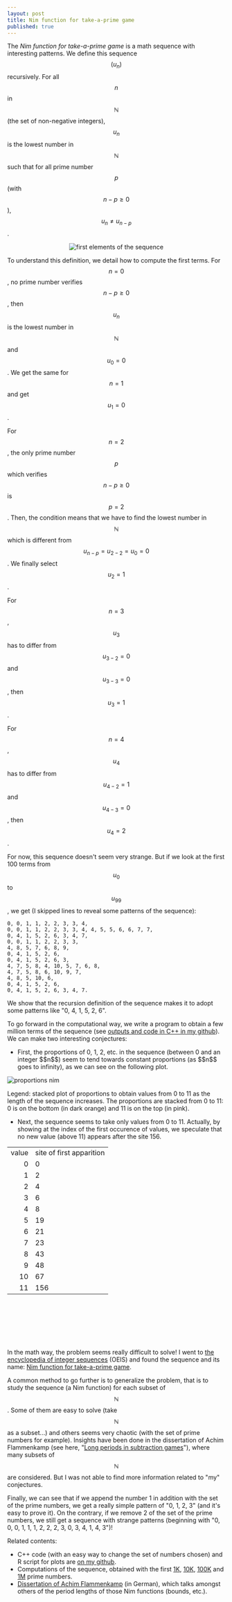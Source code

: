 ```yaml
---
layout: post
title: Nim function for take-a-prime game
published: true
---
```

<script src="https://cdn.mathjax.org/mathjax/latest/MathJax.js?config=TeX-AMS-MML_HTMLorMML" type="text/javascript"></script>
The *Nim function for take-a-prime game* is a math sequence with interesting patterns. 
We define this sequence $$(u_n)$$ recursively. For all $$n$$ in $$\mathbb{N}$$ (the set of non-negative integers), $$u_n$$ is the lowest number in $$\mathbb{N}$$ such that for all prime number $$p$$ (with $$n-p \geq 0$$), $$u_n \neq u_{n-p}$$.

<center><img src="../images/2014-11-11-Nim-take-a-prime/sequence_firsts.png" alt="first elements of the sequence"/></center>



To understand this definition, we detail how to compute the first terms. For $$n=0$$, no prime number verifies $$n-p \geq 0$$, then $$u_n$$ is the lowest number in $$\mathbb{N}$$ and $$u_0=0$$. We get the same for $$n=1$$ and get $$u_1=0$$.

For $$n=2$$, the only prime number $$p$$ which verifies $$n-p \geq 0$$ is $$p=2$$. Then, the condition means that we have to find the lowest number in $$\mathbb{N}$$ which is different from $$u_{n-p} = u_{2-2} = u_0 = 0$$. We finally select $$u_2=1$$.

For $$n=3$$, $$u_3$$ has to differ from $$u_{3-2}=0$$ and $$u_{3-3}=0$$, then $$u_3=1$$.

For $$n=4$$, $$u_4$$ has to differ from $$u_{4-2}=1$$ and $$u_{4-3}=0$$, then $$u_4=2$$.

For now, this sequence doesn't seem very strange. But if we look at the first 100 terms from $$u_0$$ to $$u_{99}$$, we get (I skipped lines to reveal some patterns of the sequence):

```
0, 0, 1, 1, 2, 2, 3, 3, 4, 
0, 0, 1, 1, 2, 2, 3, 3, 4, 4, 5, 5, 6, 6, 7, 7, 
0, 4, 1, 5, 2, 6, 3, 4, 7, 
0, 0, 1, 1, 2, 2, 3, 3, 
4, 8, 5, 7, 6, 8, 9, 
0, 4, 1, 5, 2, 6, 
0, 4, 1, 5, 2, 6, 3, 
4, 7, 5, 8, 4, 10, 5, 7, 6, 8, 
4, 7, 5, 8, 6, 10, 9, 7, 
4, 8, 5, 10, 6, 
0, 4, 1, 5, 2, 6, 
0, 4, 1, 5, 2, 6, 3, 4, 7.
```

We show that the recursion definition of the sequence makes it to adopt some patterns like "0, 4, 1, 5, 2, 6".

To go forward in the computational way, we write a program to obtain a few million terms of the sequence (see <a href="https://github.com/ahstat/nim-take-a-prime" target="_blank">outputs and code in C++ in my github</a>). We can make two interesting conjectures:
<ul>
	<li>First, the proportions of 0, 1, 2, etc. in the sequence (between 0 and an integer $$n$$) seem to tend towards constant proportions (as $$n$$ goes to infinity), as we can see on the following plot.</li>
</ul>

<img src="../images/2014-11-11-Nim-take-a-prime/percent_stack_large.png" alt="proportions nim"/>

Legend: stacked plot of proportions to obtain values from 0 to 11 as the length of the sequence increases. The proportions are stacked from 0 to 11: 0 is on the bottom (in dark orange) and 11 is on the top (in pink).

<ul>
	<li>Next, the sequence seems to take only values from 0 to 11. Actually, by showing at the index of the first occurence of values, we speculate that no new value (above 11) appears after the site 156.</li>
</ul>

<table style="height:449px;" border="0" width="377" cellspacing="0" cellpadding="0">
<tbody>
<tr>
<td align="right">value</td>
<td>site of first apparition</td>
</tr>
<tr>
<td align="right">0</td>
<td>0</td>
</tr>
<tr>
<td align="right">1</td>
<td>2</td>
</tr>
<tr>
<td align="right">2</td>
<td>4</td>
</tr>
<tr>
<td align="right">3</td>
<td>6</td>
</tr>
<tr>
<td align="right">4</td>
<td>8</td>
</tr>
<tr>
<td align="right">5</td>
<td>19</td>
</tr>
<tr>
<td align="right">6</td>
<td>21</td>
</tr>
<tr>
<td align="right">7</td>
<td>23</td>
</tr>
<tr>
<td align="right">8</td>
<td>43</td>
</tr>
<tr>
<td align="right">9</td>
<td>48</td>
</tr>
<tr>
<td align="right">10</td>
<td>67</td>
</tr>
<tr>
<td align="right">11</td>
<td>156</td>
</tr>
</tbody>
</table>

In the math way, the problem seems really difficult to solve! I went to <a href="https://oeis.org/" target="_blank">the encyclopedia of integer sequences</a> (OEIS) and found the sequence and its name: <a href="https://oeis.org/A014589" target="_blank">Nim function for take-a-prime game</a>.

A common method to go further is to generalize the problem, that is to study the sequence (a Nim function) for each subset of $$\mathbb{N}$$. Some of them are easy to solve (take $$\mathbb{N}$$ as a subset...) and others seems very chaotic (with the set of prime numbers for example). Insights have been done in the dissertation of Achim Flammenkamp (see here, "<a href="http://wwwhomes.uni-bielefeld.de/cgi-bin/cgiwrap/achim/index.cgi#longperiods" target="_blank">Long periods in subtraction games</a>"), where many subsets of $$\mathbb{N}$$ are considered. But I was not able to find more information related to "my" conjectures.

Finally, we can see that if we append the number 1 in addition with the set of the prime numbers, we get a really simple pattern of "0, 1, 2, 3" (and it's easy to prove it).
On the contrary, if we remove 2 of the set of the prime numbers, we still get a sequence with strange patterns (beginning with "0, 0, 0, 1, 1, 1, 2, 2, 2, 3, 0, 3, 4, 1, 4, 3")!

Related contents:
<ul>
	<li>C++ code (with an easy way to change the set of numbers chosen) and R script for plots are <a href="https://github.com/ahstat/nim-take-a-prime" target="_blank">on my github</a>.</li>
	<li>Computations of the sequence, obtained with the first <a href="../images/2014-11-11-Nim-take-a-prime/A014589_1K.txt" target="_blank">1K</a>, <a href="../images/2014-11-11-Nim-take-a-prime/A014589_10K.txt" target="_blank">10K</a>, <a href="../images/2014-11-11-Nim-take-a-prime/A014589_100K.txt" target="_blank">100K</a> and <a href="../images/2014-11-11-Nim-take-a-prime/A014589_1000K.txt" target="_blank">1M</a> prime numbers.</li>
	<li><a href="../images/2014-11-11-Nim-take-a-prime/diss.ps.gz" target="_blank">Dissertation of Achim Flammenkamp</a> (in German), which talks amongst others of the period lengths of those Nim functions (bounds, etc.).</li>
</ul>